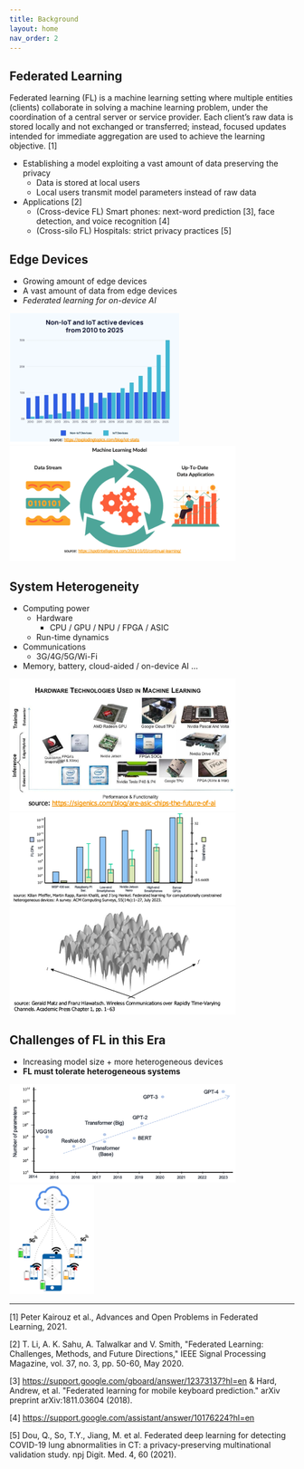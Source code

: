 ```yaml
---
title: Background
layout: home
nav_order: 2
---
```



## Federated Learning 
Federated learning (FL) is a machine learning setting where multiple entities (clients) collaborate in solving a machine learning problem, under the coordination of a central server or service provider. Each client’s raw data is stored locally and not exchanged or transferred; instead, focused updates intended for immediate aggregation are used to achieve the learning objective. [1]

- Establishing a model exploiting a vast amount of data preserving the privacy
    - Data is stored at local users
    - Local users transmit model parameters instead of raw data
- Applications [2]
    - (Cross-device FL) Smart phones: next-word prediction [3], face detection, and voice recognition [4]
    - (Cross-silo FL) Hospitals: strict privacy practices [5]

## Edge Devices
- Growing amount of edge devices
- A vast amount of data from edge devices
- *Federated learning for on-device AI*

<img src="./resources/iot_devices.png" alt="drawing" width="300"/>

<img src="./resources/cont_learning.png" alt="drawing" width="400"/>

## System Heterogeneity
- Computing power
    - Hardware
        - CPU / GPU / NPU / FPGA / ASIC 
    - Run-time dynamics
- Communications
    - 3G/4G/5G/Wi-Fi
- Memory, battery, cloud-aided / on-device AI …

<img src="./resources/hw_het.png" alt="drawing" width="400"/>

<img src="./resources/flop_mem_het.png" alt="drawing" width="400"/>

<img src="./resources/comm_het.png" alt="drawing" width="400"/>

## Challenges of FL in this Era
- Increasing model size + more heterogeneous devices
- **FL must tolerate heterogeneous systems**

<img src="./resources/inc_model.png" alt="drawing" width="400"/>
<img src="./resources/tolerantFL.png" alt="drawing" width="150"/>


---
[1] Peter Kairouz et al., Advances and Open Problems in Federated Learning, 2021.

[2] T. Li, A. K. Sahu, A. Talwalkar and V. Smith, "Federated Learning: Challenges, Methods, and Future Directions," IEEE Signal Processing Magazine, vol. 37, no. 3, pp. 50-60, May 2020.

[3] https://support.google.com/gboard/answer/12373137?hl=en & Hard, Andrew, et al. "Federated learning for mobile keyboard prediction." arXiv preprint arXiv:1811.03604 (2018).

[4] https://support.google.com/assistant/answer/10176224?hl=en

[5] Dou, Q., So, T.Y., Jiang, M. et al. Federated deep learning for detecting COVID-19 lung abnormalities in CT: a privacy-preserving multinational validation study. npj Digit. Med. 4, 60 (2021).

